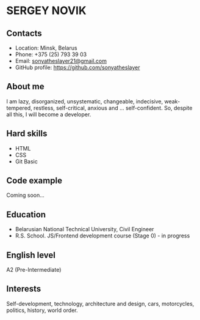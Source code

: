# **SERGEY NOVIK**


## **Contacts**
- Location: Minsk, Belarus
- Phone: +375 (25) 793 39 03
- Email: sonyatheslayer21@gmail.com
- GitHub profile: https://github.com/sonyatheslayer


## **About me**
I am lazy, disorganized, unsystematic, changeable,
indecisive, weak-tempered, restless, self-critical,
anxious and ... self-confident.
So, despite all this, I will become a developer.


## **Hard skills**
- HTML
- CSS
- Git Basic


## **Code example**
Coming soon...


## **Education**
- Belarusian National Technical University,
  Civil Engineer
- R.S. School. JS/Frontend development
  course (Stage 0) - in progress
  

## **English level**
A2 (Pre-Intermediate)


## **Interests**
Self-development, technology, architecture and design, cars, motorcycles, politics,
history, world order.